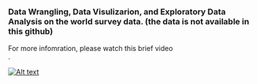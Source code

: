 ### Data Wrangling, Data Visulizarion, and Exploratory Data Analysis on the world survey data. (the data is not available in this github) <br>
For more infomration, please watch this brief video <br>.

[![Alt text](https://github.com/nmshafie1993/World_Survey/blob/main/Capture.PNG)](https://www.youtube.com/watch?v=vNmEj_2aniE&t=3s&ab_channel=NiyoushaMshafie)
